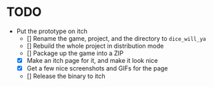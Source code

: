 # TODO 

- Put the prototype on itch
    - [] Rename the game, project, and the directory to `dice_will_ya`
    - [] Rebuild the whole project in distribution mode
    - [] Package up the game into a ZIP 
    - [x] Make an itch page for it, and make it look nice
    - [x] Get a few nice screenshots and GIFs for the page
    - [] Release the binary to itch 
